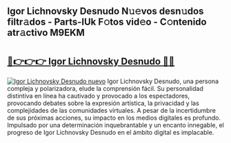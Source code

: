 ## Igor Lichnovsky Desnudo N𝚞𝚎vos desn𝚞dos filtr𝚊dos - Parts-IUk F𝚘tos vid𝚎o - C𝚘ntenido atr𝚊ctivo M9EKM

# <h2><a href="http://mbamds.tromn.icu/?c=Igor+Lichnovsky+Desnudo">🔗👉👉👉 Igor Lichnovsky Desnudo 🔗🔗</a></h2>

[![Igor Lichnovsky Desnudo nuevo](https://i.imgur.com/pEAQMta.gif)](http://mbamds.tromn.icu/?c=Igor+Lichnovsky+Desnudo)
Igor Lichnovsky Desnudo, una persona compleja y polarizadora, elude la comprensión fácil. Su personalidad distintiva en línea ha cautivado y provocado a los espectadores, provocando debates sobre la expresión artística, la privacidad y las complejidades de las comunidades virtuales. A pesar de la incertidumbre de sus próximas acciones, su impacto en los medios digitales es profundo. Impulsado por una determinación inquebrantable y un encanto innegable, el progreso de Igor Lichnovsky Desnudo en el ámbito digital es implacable.
